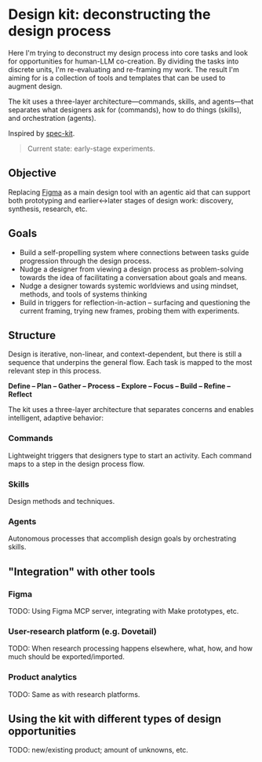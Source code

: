 # Design kit: deconstructing the design process

Here I'm trying to deconstruct my design process into core tasks and look for opportunities for human-LLM co-creation. By dividing the tasks into discrete units, I'm re-evaluating and re-framing my work. The result I'm aiming for is a collection of tools and templates that can be used to augment design.

The kit uses a three-layer architecture—commands, skills, and agents—that separates what designers ask for (commands), how to do things (skills), and orchestration (agents).

Inspired by [spec-kit](https://github.com/github/spec-kit).

> Current state: early-stage experiments.

## Objective

Replacing [Figma](https://www.figma.com/) as a main design tool with an agentic aid that can support both prototyping and earlier↔later stages of design work: discovery, synthesis, research, etc.

## Goals

- Build a self-propelling system where connections between tasks guide progression through the design process.
- Nudge a designer from viewing a design process as problem-solving towards the idea of facilitating a conversation about goals and means.
- Nudge a designer towards systemic worldviews and using mindset, methods, and tools of systems thinking
- Build in triggers for reflection-in-action – surfacing and questioning the current framing, trying new frames, probing them with experiments.

## Structure

Design is iterative, non-linear, and context-dependent, but there is still a sequence that underpins the general flow. Each task is mapped to the most relevant step in this process.

**Define – Plan – Gather – Process – Explore – Focus – Build – Refine – Reflect**

The kit uses a three-layer architecture that separates concerns and enables intelligent, adaptive behavior:

### Commands
Lightweight triggers that designers type to start an activity. Each command maps to a step in the design process flow.

### Skills
Design methods and techniques.

### Agents
Autonomous processes that accomplish design goals by orchestrating skills.

<!-- ### Getting Started -->
<!-- 1. **See it in action:** Check out ... -->
<!-- 2. **Use existing commands:** Start with `/sketch-user-needs` after conducting research -->

<!--
3. **Extend the system:**
   - Add new skills to capture design methods you use
   - Create agents that orchestrate skills for complex goals
   - Build commands as entry points to your agents
-->

## "Integration" with other tools

### Figma

TODO: Using Figma MCP server, integrating with Make prototypes, etc.

### User-research platform (e.g. Dovetail)

TODO: When research processing happens elsewhere, what, how, and how much should be exported/imported.

### Product analytics

TODO: Same as with research platforms.

## Using the kit with different types of design opportunities

TODO: new/existing product; amount of unknowns, etc.


